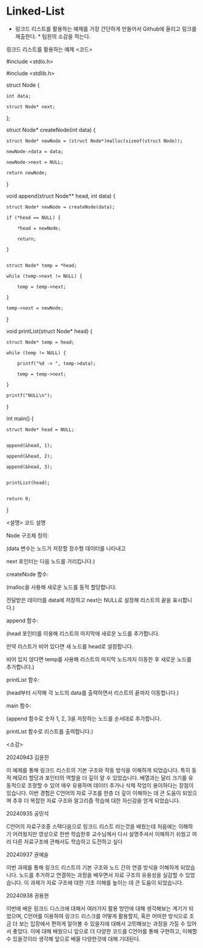 # Linked-List
* 링크드 리스트를 활용하는 예제를 가장 간단하게 만들어서 Github에 올리고 링크를 제출한다. * 팀원의 소감을 적는다.


링크드 리스트를 활용하는 예제 <코드>

#include <stdio.h>

#include <stdlib.h>

struct Node {
    
    int data;          

    struct Node* next;  

};

struct Node* createNode(int data) {
    
    struct Node* newNode = (struct Node*)malloc(sizeof(struct Node)); 
    
    newNode->data = data;
    
    newNode->next = NULL;
    
    return newNode;
}


void append(struct Node** head, int data) {
    
    struct Node* newNode = createNode(data);
    
    if (*head == NULL) { 
        
        *head = newNode;
        
        return;
    
    }

    
    struct Node* temp = *head;
    
    while (temp->next != NULL) { 
       
        temp = temp->next;
   
    }

    temp->next = newNode; 

}

void printList(struct Node* head) {
 
    struct Node* temp = head;
  
    while (temp != NULL) {
   
        printf("%d -> ", temp->data);
    
        temp = temp->next;
   
    }
  
    printf("NULL\n");

}



int main() {
  
    struct Node* head = NULL; 

   
    append(&head, 1); 
   
    append(&head, 2);
    
    append(&head, 3);

  
    printList(head); 

  
    return 0;

}


<설명>
코드 설명

Node 구조체 정의:

(data 변수는 노드가 저장할 정수형 데이터를 나타내고

next 포인터는 다음 노드를 가리킵니다.)



createNode 함수:

(malloc을 사용해 새로운 노드를 동적 할당합니다.

전달받은 데이터를 data에 저장하고 next는 NULL로 설정해 리스트의 끝을 표시합니다.)


append 함수:

(head 포인터를 이용해 리스트의 마지막에 새로운 노드를 추가합니다.

만약 리스트가 비어 있다면 새 노드를 head로 설정합니다.

비어 있지 않다면 temp를 사용해 리스트의 마지막 노드까지 이동한 후 새로운 노드를 추가합니다.)



printList 함수:

(head부터 시작해 각 노드의 data를 출력하면서 리스트의 끝까지 이동합니다.)


main 함수:

(append 함수로 숫자 1, 2, 3을 저장하는 노드를 순서대로 추가합니다.

printList 함수로 리스트를 출력합니다.)

<소감>

20240943 김윤찬

이 예제를 통해 링크드 리스트의 기본 구조와 작동 방식을 이해하게 되었습니다. 
특히 동적 메모리 할당과 포인터의 역할을 더 깊이 알 수 있었습니다. 
배열과는 달리 크기를 유동적으로 조정할 수 있어 매우 유용하며 
데이터 추가나 삭제 작업이 용이하다는 장점이 있습니다. 
이번 경험은 C언어의 자료 구조를 한층 더 깊이 이해하는 데 큰 도움이 되었으며
추후 더 복잡한 자료 구조와 알고리즘 학습에 대한 자신감을 얻게 되었습니다.

20240935 공민석 

C언어의 자료구조중 스택다음으로 링크드 리스트 라는것을 배웠는데 
처음에는 이해하기 어려웠지만 영상으로 한번 학습한후 
교수님께서 다시 설명주셔서 이해하기 쉬웠고 
여러 다른 자료구조에 관해서도 학습하고 도전하고 싶다

20240937 권예슬

이번 과제를 통해 링크드 리스트의 기본 구조와 노드 간의 연결 방식을 이해하게 되었습니다. 
노드를 추가하고 연결하는 과정을 배우면서 자료 구조의 유용성을 실감할 수 있었습니다. 
이 과제가 자료 구조에 대한 기초 이해를 높이는 데 큰 도움이 되었습니다.

20240938 권용현

이번에 배운 링크드 디스크에 대해서 여러가지 활용 방안에 대해 생각해보는 계기가 되었으며, C언어를 이용하여 링크드 리스크를 어떻게 활용할지, 혹은 어떠한 방식으로 조금 더 보는 입장에서 편하게 알아볼 수 있을지에 대해서 고민해보는 과정을 가질 수 있어서 좋았다. 이에 대해 배웠으니 앞으로 더 다양한 코드를 C언어를 통해 구현하고, 이해할 수 있을것이라 생각해 앞으로 배울 다양한것에 대해 기대된다.
